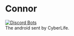 # Connor
[![Discord Bots](https://discordbots.org/api/widget/status/580901187931603004.svg)](https://discordbots.org/bot/580901187931603004)<br>
The android sent by CyberLife.<br>
